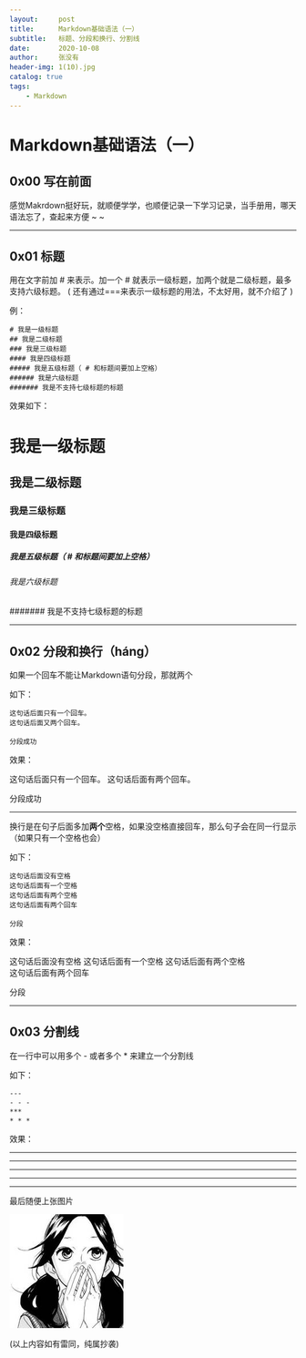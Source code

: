 ```yaml
---
layout:     post
title:      Markdown基础语法（一）
subtitle:   标题、分段和换行、分割线
date:       2020-10-08
author:     张没有
header-img: 1(10).jpg
catalog: true
tags:
    - Markdown
---
```


# Markdown基础语法（一）
## 0x00 写在前面
感觉Makrdown挺好玩，就顺便学学，也顺便记录一下学习记录，当手册用，哪天语法忘了，查起来方便 ~ ~

---
## 0x01 标题


用在文字前加 # 来表示。加一个 # 就表示一级标题，加两个就是二级标题，最多支持六级标题。 ( 还有通过===来表示一级标题的用法，不太好用，就不介绍了 )

例：
```
# 我是一级标题
## 我是二级标题
### 我是三级标题
#### 我是四级标题
##### 我是五级标题（ # 和标题间要加上空格）
###### 我是六级标题   
####### 我是不支持七级标题的标题
```
效果如下：  

# 我是一级标题
## 我是二级标题
### 我是三级标题
#### 我是四级标题
##### 我是五级标题（ # 和标题间要加上空格）
###### 我是六级标题   
####### 我是不支持七级标题的标题

---

## 0x02 分段和换行（háng）
如果一个回车不能让Markdown语句分段，那就两个  

如下：
```
这句话后面只有一个回车。
这句话后面又两个回车。

分段成功
```
效果：

这句话后面只有一个回车。
这句话后面有两个回车。

分段成功

---

换行是在句子后面多加**两个**空格，如果没空格直接回车，那么句子会在同一行显示（如果只有一个空格也会）

如下：
```
这句话后面没有空格
这句话后面有一个空格 
这句话后面有两个空格  
这句话后面有两个回车

分段
```
效果：

这句话后面没有空格
这句话后面有一个空格 
这句话后面有两个空格  
这句话后面有两个回车

分段

---
## 0x03 分割线
在一行中可以用多个 - 或者多个 * 来建立一个分割线

如下：
```
---
- - -
***
* * *
```
效果：

---
- - -
***
* * *

---




最后随便上张图片

![img](/img/ct/avatar_g.jpg)



(以上内容如有雷同，纯属抄袭)
